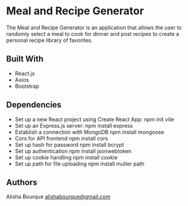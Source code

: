 # Meal and Recipe Generator

The Meal and Recipe Generator is an application that allows the user to randomly select a meal to cook for dinner and post recipes to create a personal recipe library of favorites.


## Built With
* React.js
* Axios
* Bootstrap


## Dependencies

* Set up a new React project using Create React App:                npm init vite
* Set up an Express.js server:                                      npm install express
* Establish a connection with MongoDB                               npm install mongoose
* Cors for API frontend                                             npm install cors
* Set up hash for password                                          npm install bcrypt
* Set up authentication                                             npm install jsonwebtoken
* Set up cookie handling                                            npm install cookie
* Set up path for file uploading                                    npm install multer path
 

## Authors

Alisha Bourque
alishabourque@gmail.com










